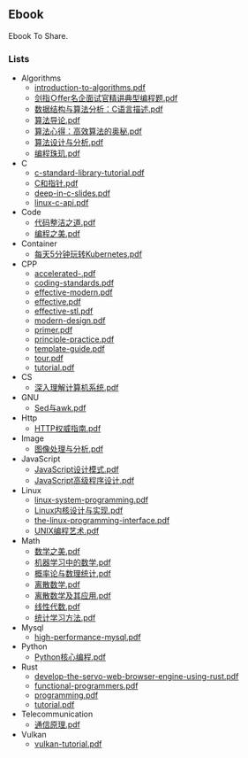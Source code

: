 ## Ebook

Ebook To Share.

### Lists

- Algorithms
    - [introduction-to-algorithms.pdf](./ebooks/Algorithms/introduction-to-algorithms.pdf)
    - [剑指Ｏffer名企面试官精讲典型编程题.pdf](./ebooks/Algorithms/剑指Ｏffer名企面试官精讲典型编程题.pdf)
    - [数据结构与算法分析：C语言描述.pdf](./ebooks/Algorithms/数据结构与算法分析：C语言描述.pdf)
    - [算法导论.pdf](./ebooks/Algorithms/算法导论.pdf)
    - [算法心得：高效算法的奥秘.pdf](./ebooks/Algorithms/算法心得：高效算法的奥秘.pdf)
    - [算法设计与分析.pdf](./ebooks/Algorithms/算法设计与分析.pdf)
    - [编程珠玑.pdf](./ebooks/Algorithms/编程珠玑.pdf)
- C
    - [c-standard-library-tutorial.pdf](./ebooks/C/c-standard-library-tutorial.pdf)
    - [C和指针.pdf](./ebooks/C/C和指针.pdf)
    - [deep-in-c-slides.pdf](./ebooks/C/deep-in-c-slides.pdf)
    - [linux-c-api.pdf](./ebooks/C/linux-c-api.pdf)
- Code
    - [代码整洁之道.pdf](./ebooks/Code/代码整洁之道.pdf)
    - [编程之美.pdf](./ebooks/Code/编程之美.pdf)
- Container
    - [每天5分钟玩转Kubernetes.pdf](./ebooks/Container/每天5分钟玩转Kubernetes.pdf)
- CPP
    - [accelerated-.pdf](./ebooks/CPP/accelerated-.pdf)
    - [coding-standards.pdf](./ebooks/CPP/coding-standards.pdf)
    - [effective-modern.pdf](./ebooks/CPP/effective-modern.pdf)
    - [effective.pdf](./ebooks/CPP/effective.pdf)
    - [effective-stl.pdf](./ebooks/CPP/effective-stl.pdf)
    - [modern-design.pdf](./ebooks/CPP/modern-design.pdf)
    - [primer.pdf](./ebooks/CPP/primer.pdf)
    - [principle-practice.pdf](./ebooks/CPP/principle-practice.pdf)
    - [template-guide.pdf](./ebooks/CPP/template-guide.pdf)
    - [tour.pdf](./ebooks/CPP/tour.pdf)
    - [tutorial.pdf](./ebooks/CPP/tutorial.pdf)
- CS
    - [深入理解计算机系统.pdf](./ebooks/CS/深入理解计算机系统.pdf)
- GNU
    - [Sed与awk.pdf](./ebooks/GNU/Sed与awk.pdf)
- Http
    - [HTTP权威指南.pdf](./ebooks/Http/HTTP权威指南.pdf)
- Image
    - [图像处理与分析.pdf](./ebooks/Image/图像处理与分析.pdf)
- JavaScript
    - [JavaScript设计模式.pdf](./ebooks/JavaScript/JavaScript设计模式.pdf)
    - [JavaScript高级程序设计.pdf](./ebooks/JavaScript/JavaScript高级程序设计.pdf)
- Linux
    - [linux-system-programming.pdf](./ebooks/Linux/linux-system-programming.pdf)
    - [Linux内核设计与实现.pdf](./ebooks/Linux/Linux内核设计与实现.pdf)
    - [the-linux-programming-interface.pdf](./ebooks/Linux/the-linux-programming-interface.pdf)
    - [UNIX编程艺术.pdf](./ebooks/Linux/UNIX编程艺术.pdf)
- Math
    - [数学之美.pdf](./ebooks/Math/数学之美.pdf)
    - [机器学习中的数学.pdf](./ebooks/Math/机器学习中的数学.pdf)
    - [概率论与数理统计.pdf](./ebooks/Math/概率论与数理统计.pdf)
    - [离散数学.pdf](./ebooks/Math/离散数学.pdf)
    - [离散数学及其应用.pdf](./ebooks/Math/离散数学及其应用.pdf)
    - [线性代数.pdf](./ebooks/Math/线性代数.pdf)
    - [统计学习方法.pdf](./ebooks/Math/统计学习方法.pdf)
- Mysql
    - [high-performance-mysql.pdf](./ebooks/Mysql/high-performance-mysql.pdf)
- Python
    - [Python核心编程.pdf](./ebooks/Python/Python核心编程.pdf)
- Rust
    - [develop-the-servo-web-browser-engine-using-rust.pdf](./ebooks/Rust/develop-the-servo-web-browser-engine-using-rust.pdf)
    - [functional-programmers.pdf](./ebooks/Rust/functional-programmers.pdf)
    - [programming.pdf](./ebooks/Rust/programming.pdf)
    - [tutorial.pdf](./ebooks/Rust/tutorial.pdf)
- Telecommunication
    - [通信原理.pdf](./ebooks/Telecommunication/通信原理.pdf)
- Vulkan
    - [vulkan-tutorial.pdf](./ebooks/Vulkan/vulkan-tutorial.pdf)
